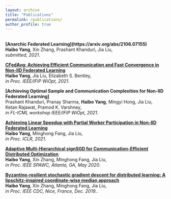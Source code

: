 ```yaml
---
layout: archive
title: "Publications"
permalink: /publications/
author_profile: true
---
```


<br>
<b>[Anarchic Federated Learning](https://arxiv.org/abs/2106.07155)</b> <br> 
<b>Haibo Yang</b>, Xin Zhang, Prashant Khanduri, Jia Liu, <br>
<i>submitted, 2021</i>.

<b>[CFedAvg: Achieving Efficient Communication and Fast Convergence in Non-IID Federated Learning](https://arxiv.org/abs/2108.09875)</b> <br> 
<b>Haibo Yang</b>, Jia Liu, Elizabeth S. Bentley, <br>
<i>in Proc. IEEE/IFIP WiOpt, 2021</i>.

<b>[Achieving Optimal Sample and Communication Complexities for Non-IID Federated Learning]</b> <br> 
Prashant Khanduri, Pranay Sharma, <b>Haibo Yang</b>, Mingyi Hong, Jia Liu, Ketan Rajawat, Pramod K. Varshney, <br>
<i>in FL-ICML workshop IEEE/IFIP WiOpt, 2021</i>.

<b>[Achieving Linear Speedup with Partial Worker Participation in Non-IID Federated Learning](https://arxiv.org/abs/2101.11203)</b> <br> 
<b>Haibo Yang</b>, Minghong Fang, Jia Liu, <br>
<i>in Proc. ICLR, 2021</i>.

<b>[Adaptive Multi-Hierarchical signSGD for Communication-Efficient Distributed Optimization](http://web.cs.iastate.edu/~jialiu/publications/sign2SGD.pdf)</b> <br> 
<b>Haibo Yang</b>, Xin Zhang, Minghong Fang, Jia Liu, <br>
<i>in Proc. IEEE SPAWC, Atlanta, GA, May 2020</i>.

<b>[Byzantine-resilient stochastic gradient descent for distributed learning: A lipschitz-inspired coordinate-wise median approach](https://arxiv.org/pdf/1909.04532.pdf)</b> <br> 
<b>Haibo Yang</b>, Xin Zhang, Minghong Fang, Jia Liu, <br>
<i>in Proc. IEEE CDC, Nice, France, Dec. 2019.</i>.
